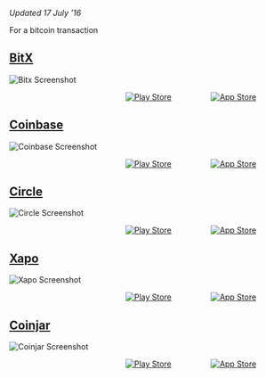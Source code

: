 *Updated 17 July '16*

For a bitcoin transaction
## [BitX](https://bitx.co)

![Bitx Screenshot](http://i.imgur.com/U9dws3H.png)

&nbsp;&nbsp;&nbsp;&nbsp;&nbsp;&nbsp;&nbsp;&nbsp;&nbsp;&nbsp;&nbsp;&nbsp;&nbsp;&nbsp;&nbsp;&nbsp;&nbsp;&nbsp;&nbsp;&nbsp;&nbsp;&nbsp;&nbsp;&nbsp;&nbsp;&nbsp;&nbsp;&nbsp;&nbsp;&nbsp;&nbsp;&nbsp;&nbsp;&nbsp;&nbsp;&nbsp;&nbsp;&nbsp;&nbsp;&nbsp;&nbsp;&nbsp;&nbsp;&nbsp;&nbsp;&nbsp;&nbsp;&nbsp;&nbsp;&nbsp;&nbsp;&nbsp;&nbsp;[![Play Store](http://i.imgur.com/lNuoQOg.png)](https://play.google.com/store/apps/details?id=co.bitx.android.wallet)&nbsp;&nbsp;&nbsp;&nbsp;&nbsp;&nbsp;&nbsp;&nbsp;&nbsp;&nbsp;&nbsp;&nbsp;&nbsp;&nbsp;&nbsp;&nbsp;&nbsp;&nbsp;[![App Store](http://i.imgur.com/ZXGp5ng.png)](https://itunes.apple.com/us/app/bitcoin-smart-wallet/id927362479)

## [Coinbase](https://www.coinbase.com/join/shankar)

![Coinbase Screenshot](http://i.imgur.com/jlsVpf3.png)

&nbsp;&nbsp;&nbsp;&nbsp;&nbsp;&nbsp;&nbsp;&nbsp;&nbsp;&nbsp;&nbsp;&nbsp;&nbsp;&nbsp;&nbsp;&nbsp;&nbsp;&nbsp;&nbsp;&nbsp;&nbsp;&nbsp;&nbsp;&nbsp;&nbsp;&nbsp;&nbsp;&nbsp;&nbsp;&nbsp;&nbsp;&nbsp;&nbsp;&nbsp;&nbsp;&nbsp;&nbsp;&nbsp;&nbsp;&nbsp;&nbsp;&nbsp;&nbsp;&nbsp;&nbsp;&nbsp;&nbsp;&nbsp;&nbsp;&nbsp;&nbsp;&nbsp;&nbsp;[![Play Store](http://i.imgur.com/lNuoQOg.png)](https://play.google.com/store/apps/details?id=com.coinbase.android)&nbsp;&nbsp;&nbsp;&nbsp;&nbsp;&nbsp;&nbsp;&nbsp;&nbsp;&nbsp;&nbsp;&nbsp;&nbsp;&nbsp;&nbsp;&nbsp;&nbsp;&nbsp;[![App Store](http://i.imgur.com/ZXGp5ng.png)](https://itunes.apple.com/us/app/coinbase-bitcoin-wallet/id886427730)

## [Circle](https://www.circle.com/invite/J2RLH4)

![Circle Screenshot](http://i.imgur.com/OpicVAx.png)

&nbsp;&nbsp;&nbsp;&nbsp;&nbsp;&nbsp;&nbsp;&nbsp;&nbsp;&nbsp;&nbsp;&nbsp;&nbsp;&nbsp;&nbsp;&nbsp;&nbsp;&nbsp;&nbsp;&nbsp;&nbsp;&nbsp;&nbsp;&nbsp;&nbsp;&nbsp;&nbsp;&nbsp;&nbsp;&nbsp;&nbsp;&nbsp;&nbsp;&nbsp;&nbsp;&nbsp;&nbsp;&nbsp;&nbsp;&nbsp;&nbsp;&nbsp;&nbsp;&nbsp;&nbsp;&nbsp;&nbsp;&nbsp;&nbsp;&nbsp;&nbsp;&nbsp;&nbsp;[![Play Store](http://i.imgur.com/lNuoQOg.png)](https://play.google.com/store/apps/details?id=com.circle.android)&nbsp;&nbsp;&nbsp;&nbsp;&nbsp;&nbsp;&nbsp;&nbsp;&nbsp;&nbsp;&nbsp;&nbsp;&nbsp;&nbsp;&nbsp;&nbsp;&nbsp;&nbsp;[![App Store](http://i.imgur.com/ZXGp5ng.png)](https://itunes.apple.com/in/app/circle-pay/id920164002)

## [Xapo](https://www.xapo.com)

![Xapo Screenshot](http://i.imgur.com/vAwI45p.png)

&nbsp;&nbsp;&nbsp;&nbsp;&nbsp;&nbsp;&nbsp;&nbsp;&nbsp;&nbsp;&nbsp;&nbsp;&nbsp;&nbsp;&nbsp;&nbsp;&nbsp;&nbsp;&nbsp;&nbsp;&nbsp;&nbsp;&nbsp;&nbsp;&nbsp;&nbsp;&nbsp;&nbsp;&nbsp;&nbsp;&nbsp;&nbsp;&nbsp;&nbsp;&nbsp;&nbsp;&nbsp;&nbsp;&nbsp;&nbsp;&nbsp;&nbsp;&nbsp;&nbsp;&nbsp;&nbsp;&nbsp;&nbsp;&nbsp;&nbsp;&nbsp;&nbsp;&nbsp;[![Play Store](http://i.imgur.com/lNuoQOg.png)](https://play.google.com/store/apps/details?id=com.xapo)&nbsp;&nbsp;&nbsp;&nbsp;&nbsp;&nbsp;&nbsp;&nbsp;&nbsp;&nbsp;&nbsp;&nbsp;&nbsp;&nbsp;&nbsp;&nbsp;&nbsp;&nbsp;[![App Store](http://i.imgur.com/ZXGp5ng.png)](https://itunes.apple.com/in/app/xapo-bitcoin-wallet-vault/id917692892)

## [Coinjar](https://www.coinjar.com)

![Coinjar Screenshot](http://i.imgur.com/HGsvJVd.png)

&nbsp;&nbsp;&nbsp;&nbsp;&nbsp;&nbsp;&nbsp;&nbsp;&nbsp;&nbsp;&nbsp;&nbsp;&nbsp;&nbsp;&nbsp;&nbsp;&nbsp;&nbsp;&nbsp;&nbsp;&nbsp;&nbsp;&nbsp;&nbsp;&nbsp;&nbsp;&nbsp;&nbsp;&nbsp;&nbsp;&nbsp;&nbsp;&nbsp;&nbsp;&nbsp;&nbsp;&nbsp;&nbsp;&nbsp;&nbsp;&nbsp;&nbsp;&nbsp;&nbsp;&nbsp;&nbsp;&nbsp;&nbsp;&nbsp;&nbsp;&nbsp;&nbsp;&nbsp;[![Play Store](http://i.imgur.com/lNuoQOg.png)](https://play.google.com/store/apps/details?id=com.coinjar.android.touch)&nbsp;&nbsp;&nbsp;&nbsp;&nbsp;&nbsp;&nbsp;&nbsp;&nbsp;&nbsp;&nbsp;&nbsp;&nbsp;&nbsp;&nbsp;&nbsp;&nbsp;&nbsp;[![App Store](http://i.imgur.com/ZXGp5ng.png)](https://itunes.apple.com/us/app/coinjar-touch/id958797429)